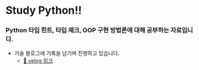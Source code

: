 # Study Python!!

### Python 타입 힌트, 타입 체크, OOP 구현 방법론에 대해 공부하는 자료입니다.

- 기술 블로그에 기록을 남기며 진행하고 있습니다.
  - [🔗 velog 링크](https://velog.io/@rlafbf222/Type-Python-OOP-Study...ing)
